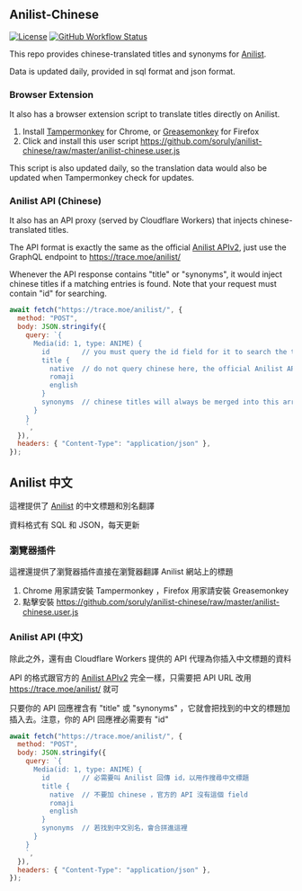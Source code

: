 ## Anilist-Chinese

[![License](https://img.shields.io/github/license/soruly/anilist-chinese.svg?style=flat-square)](https://github.com/soruly/anilist-chinese/blob/master/LICENSE)
[![GitHub Workflow Status](https://img.shields.io/github/actions/workflow/status/soruly/anilist-chinese/node.js.yml?style=flat-square)](https://github.com/soruly/anilist-chinese/actions)

This repo provides chinese-translated titles and synonyms for [Anilist](http://anilist.co).

Data is updated daily, provided in sql format and json format.

### Browser Extension

It also has a browser extension script to translate titles directly on Anilist.

1. Install [Tampermonkey](https://tampermonkey.net/) for Chrome, or [Greasemonkey](http://www.greasespot.net/) for Firefox
2. Click and install this user script https://github.com/soruly/anilist-chinese/raw/master/anilist-chinese.user.js

This script is also updated daily, so the translation data would also be updated when Tampermonkey check for updates.

### Anilist API (Chinese)

It also has an API proxy (served by Cloudflare Workers) that injects chinese-translated titles.

The API format is exactly the same as the official [Anilist APIv2](https://github.com/AniList/ApiV2-GraphQL-Docs), just use the GraphQL endpoint to https://trace.moe/anilist/

Whenever the API response contains "title" or "synonyms", it would inject chinese titles if a matching entries is found. Note that your request must contain "id" for searching.

```javascript
await fetch("https://trace.moe/anilist/", {
  method: "POST",
  body: JSON.stringify({
    query: `{
      Media(id: 1, type: ANIME) {
        id        // you must query the id field for it to search the translated database
        title {
          native  // do not query chinese here, the official Anilist API doesn't recognize
          romaji
          english
        }
        synonyms  // chinese titles will always be merged into this array
      }
    }
    `,
  }),
  headers: { "Content-Type": "application/json" },
});
```

## Anilist 中文

這裡提供了 [Anilist](http://anilist.co) 的中文標題和別名翻譯

資料格式有 SQL 和 JSON，每天更新

### 瀏覽器插件

這裡還提供了瀏覽器插件直接在瀏覽器翻譯 Anilist 網站上的標題

1. Chrome 用家請安裝 Tampermonkey ，Firefox 用家請安裝 Greasemonkey
2. 點擊安裝 https://github.com/soruly/anilist-chinese/raw/master/anilist-chinese.user.js

### Anilist API (中文)

除此之外，還有由 Cloudflare Workers 提供的 API 代理為你插入中文標題的資料

API 的格式跟官方的 [Anilist APIv2](https://github.com/AniList/ApiV2-GraphQL-Docs) 完全一樣，只需要把 API URL 改用 https://trace.moe/anilist/ 就可

只要你的 API 回應裡含有 "title" 或 "synonyms" ，它就會把找到的中文的標題加插入去。注意，你的 API 回應裡必需要有 "id"

```javascript
await fetch("https://trace.moe/anilist/", {
  method: "POST",
  body: JSON.stringify({
    query: `{
      Media(id: 1, type: ANIME) {
        id        // 必需要叫 Anilist 回傳 id，以用作搜尋中文標題
        title {
          native  // 不要加 chinese ，官方的 API 沒有這個 field
          romaji
          english
        }
        synonyms  // 若找到中文別名，會合拼進這裡
      }
    }
    `,
  }),
  headers: { "Content-Type": "application/json" },
});
```
